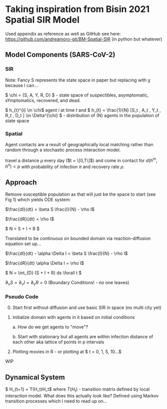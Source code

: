 # Taking inspiration from Bisin 2021 Spatial SIR Model

Used appendix as reference as well as GitHub see here: <https://github.com/andreamoro-git/BM-Spatial-SIR> (in python but whatever)

## Model Components (SARS-CoV-2)

### SIR 

Note: Fancy S represents the state space in paper but replacing with $\chi$ because I can...

$ \chi = \{S, A, Y, R, D\} $ - state space of suspectibles, asymptomatic, sYmptomatics, recovered, and dead.

$ h_{t}^{i} \in \chi$ agent $i$ at time $t$ and $ h_{t} = \frac{1}{N} \[S_t , A_t , Y_t , R_t , D_t \] \in \Delta^{\chi} $ - distribution of (N) agents in the population of state space


### Spatial

Agent contacts are a result of geographically local matching rather than random through a stochastic process interaction model.

travel a distance $\mu$ every day ($t = \[0,T\]$) and come in contact for $d(h^m , h^n) < p$ with probability of infection $\pi$ and recovery rate $\rho$.


## Approach

Remove susceptible population as that will just be the space to start (see Fig 1) which yields ODE system:


$\frac{dI}{dt} = \beta S \frac{I}{N} - \rho I$

$\frac{dR}{dt} = \rho I$

$ N = S + I + R $

Translated to be continuous on bounded domain via reaction-diffusion equation set up...

$\frac{dI}{dt} - \alpha \Delta I = \beta S \frac{I}{N} - \rho I$

$\frac{dR}{dt} \alpha \Delta I = \rho I$

$ N = \int_{D} (S + I + R) ds \forall t $

$\partial_{\nu} S = \partial_{\nu} I = \partial_{\nu} R = 0$ (Boundary Conditions! - no one leaves)


### Pseudo Code

0. Start first without diffusion and use basic SIR in space (no multi city yet)

1. Initialize domain with agents in it based on initial conditions

    a. How do we get agents to "move"?

    b. Start with stationary but all agents are within infection distance of each other aka lattice of points in p intervals

2. Plotting movies in R - or plotting at $ t = 0, 1, 5, 10...$

WIP


## Dynamical System

$ H_{t+1} = T(H_t)H_t$ where $T(H_t)$ - transition matrix defined by local interaction model. What does this actually look like? Defined using Markov transition processes which I need to read up on...